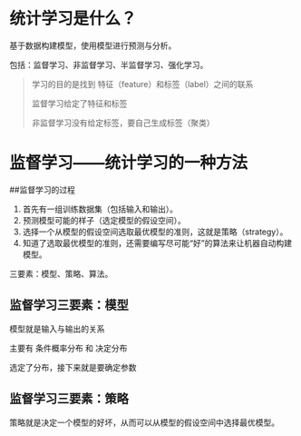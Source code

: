 # 统计学习是什么？

基于数据构建模型，使用模型进行预测与分析。

包括：监督学习、非监督学习、半监督学习、强化学习。

>学习的目的是找到 特征（feature）和标签（label）之间的联系
>
>监督学习给定了特征和标签
>
>非监督学习没有给定标签，要自己生成标签（聚类）

# 监督学习——统计学习的一种方法

##监督学习的过程

1. 首先有一组训练数据集（包括输入和输出）。
2. 预测模型可能的样子（选定模型的假设空间）。
3. 选择一个从模型的假设空间选取最优模型的准则，这就是策略（strategy）。
4. 知道了选取最优模型的准则，还需要编写尽可能“好”的算法来让机器自动构建模型。

三要素：模型、策略、算法。

## 监督学习三要素：模型

模型就是输入与输出的关系

主要有 条件概率分布 和 决定分布

选定了分布，接下来就是要确定参数

## 监督学习三要素：策略

策略就是决定一个模型的好坏，从而可以从模型的假设空间中选择最优模型。

